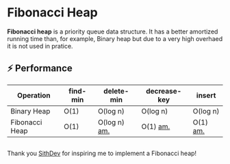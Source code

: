 # Fibonacci Heap
**Fibonacci heap** is a priority queue data structure. It has a better amortized running time than, for example, Binary heap but due to a very high overhaed it is not used in pratice.

## ⚡ Performance
| Operation      | find-min  | delete-min                                | decrease-key                          | insert                                |
| -------------- | --------- | ----------------------------------------- | ------------------------------------- | ------------------------------------- |
| Binary Heap    | O(1)      | O(log n)                                  | O(log n)                              | O(log n)                              |
| Fibonacci Heap | O(1)      | O(log n) [am.](## "amortized complexity") | O(1) [am.](## "amortized complexity") | O(1) [am.](## "amortized complexity") |

##
Thank you [SithDev](https://www.youtube.com/watch?v=6JxvKfSV9Ns) for inspiring me to implement a Fibonacci heap!
